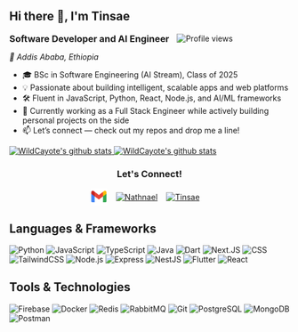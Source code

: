 ## Hi there 👋, I'm Tinsae
<p align="center">
  <h3 style="display: inline; margin: 0; vertical-align: middle;">
    Software Developer and AI Engineer
  </h3>
  <img
    src="https://komarev.com/ghpvc/?username=WildCayote&label=Profile%20views&color=0e75b6&style=flat"
    alt="Profile views"
    style="display: inline; vertical-align: middle; margin-left: 10px;"
  />
</p>

<p><i>📍 Addis Ababa, Ethiopia</i></p>

<ul>
  <li>🎓 BSc in Software Engineering (AI Stream), Class of 2025</li>
  <li>💡 Passionate about building intelligent, scalable apps and web platforms</li>
  <li>🛠️ Fluent in JavaScript, Python, React, Node.js, and AI/ML frameworks</li>
  <li>💼 Currently working as a Full Stack Engineer while actively building personal projects on the side</li>
  <li>📫 Let’s connect — check out my repos and drop me a line!</li>
</ul>

<p>
    <a align="left" href="https://github.com/WildCayote/WildCayote">
        <img alt="WildCayote's github stats"  width="54%" src="https://github-readme-stats.vercel.app/api?username=WildCayote&show_icons=true&theme=transparent&include_all_commits=true&count_private=true">
    </a>
    <a align="right" href="https://github.com/WildCayote/WildCayote">
        <img alt="WildCayote's github stats"  width="41.2%" src="https://github-readme-stats.vercel.app/api/top-langs/?username=WildCayote&layout=compact&theme=transparent&hide=Jupyter%20Notebook,html">
    </a>
</p>

<h3 align="center">Let's Connect!</h3>
<div align="center">
<a href="mailto:tinsaeshemalise@gmail.com/" target="blank"><img align="center" src="https://raw.githubusercontent.com/github/explore/8f19e4dbbf13418dc1b1d58bb265953553c15a46/topics/gmail/gmail.png" alt="Gmail" height="30" width="30" /></a>&nbsp;&nbsp;&nbsp;
<a href="https://www.linkedin.com/in/tinsae-shemalise/" target="blank"><img align="center" src="https://raw.githubusercontent.com/rahuldkjain/github-profile-readme-generator/master/src/images/icons/Social/linked-in-alt.svg" alt="Nathnael" height="30" width="30" /></a>&nbsp;&nbsp;&nbsp;
<a href="https://t.me/GDFan"><img align="center" src="https://upload.wikimedia.org/wikipedia/commons/8/83/Telegram_2019_Logo.svg" alt="Tinsae" height="30" width="30" /></a>
</a>&nbsp;&nbsp;&nbsp;
</div>

## Languages & Frameworks

<!--![Go](https://img.shields.io/badge/Go-00ADD8?logo=go&logoColor=fff&style=for-the-badge) -->
![Python](https://img.shields.io/badge/Python-3776AB?logo=python&logoColor=fff&style=for-the-badge)
![JavaScript](https://img.shields.io/badge/JavaScript-F7DF1E?logo=javascript&logoColor=000&style=for-the-badge)
![TypeScript](https://img.shields.io/badge/TypeScript-3178C6?logo=typescript&logoColor=fff&style=for-the-badge)
![Java](https://img.shields.io/badge/-Java-007396?&style=for-the-badge&logo=java&logoColor=white)
![Dart](https://img.shields.io/badge/Dart-0175C2?logo=dart&logoColor=fff&style=for-the-badge)
![Next.JS](https://img.shields.io/badge/next.js-000000?style=for-the-badge&logo=nextdotjs&logoColor=white)
![CSS](https://img.shields.io/badge/-CSS-1572B6?style=for-the-badge&logo=css3&logoColor=white)
![TailwindCSS](https://img.shields.io/badge/Tailwind%20CSS-%2338B2AC.svg?logo=tailwind-css&logoColor=white&style=for-the-badge)
![Node.js](https://img.shields.io/badge/Node.js-5FA04E?logo=nodedotjs&logoColor=fff&style=for-the-badge)
![Express](https://img.shields.io/badge/Express-000?logo=express&logoColor=fff&style=for-the-badge)
![NestJS](https://img.shields.io/badge/nestjs-E0234E?style=for-the-badge&logo=nestjs&logoColor=white)
![Flutter](https://img.shields.io/badge/Flutter-02569B?logo=flutter&logoColor=fff&style=for-the-badge)
![React](https://img.shields.io/badge/React-61DAFB?logo=react&logoColor=000&style=for-the-badge)


## Tools & Technologies

![Firebase](https://img.shields.io/badge/Firebase-DD2C00?logo=firebase&logoColor=fff&style=for-the-badge)
![Docker](https://img.shields.io/badge/Docker-2496ED?logo=docker&logoColor=fff&style=for-the-badge)
![Redis](https://img.shields.io/badge/Redis-FF4438?logo=redis&logoColor=fff&style=for-the-badge)
![RabbitMQ](https://img.shields.io/badge/RabbitMQ-F60?logo=rabbitmq&logoColor=fff&style=for-the-badge)
![Git](https://img.shields.io/badge/Git-F05032?logo=git&logoColor=fff&style=for-the-badge)
![PostgreSQL](https://img.shields.io/badge/PostgreSQL-4169E1?logo=postgresql&logoColor=fff&style=for-the-badge)
![MongoDB](https://img.shields.io/badge/MongoDB-47A248?logo=mongodb&logoColor=fff&style=for-the-badge)
![Postman](https://img.shields.io/badge/-Postman-FF6C37?style=for-the-badge&logo=postman&logoColor=white)
